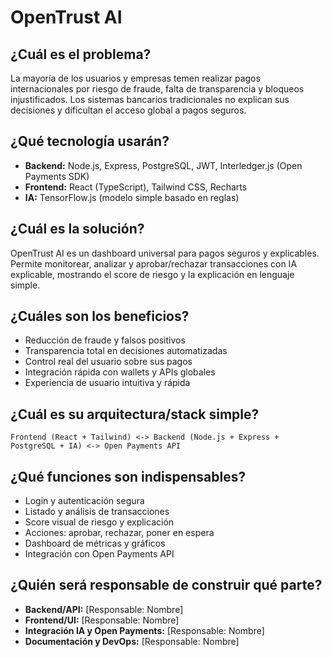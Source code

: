 # OpenTrust AI

## ¿Cuál es el problema?
La mayoría de los usuarios y empresas temen realizar pagos internacionales por riesgo de fraude, falta de transparencia y bloqueos injustificados. Los sistemas bancarios tradicionales no explican sus decisiones y dificultan el acceso global a pagos seguros.

## ¿Qué tecnología usarán?
- **Backend:** Node.js, Express, PostgreSQL, JWT, Interledger.js (Open Payments SDK)
- **Frontend:** React (TypeScript), Tailwind CSS, Recharts
- **IA:** TensorFlow.js (modelo simple basado en reglas)

## ¿Cuál es la solución?
OpenTrust AI es un dashboard universal para pagos seguros y explicables. Permite monitorear, analizar y aprobar/rechazar transacciones con IA explicable, mostrando el score de riesgo y la explicación en lenguaje simple.

## ¿Cuáles son los beneficios?
- Reducción de fraude y falsos positivos
- Transparencia total en decisiones automatizadas
- Control real del usuario sobre sus pagos
- Integración rápida con wallets y APIs globales
- Experiencia de usuario intuitiva y rápida

## ¿Cuál es su arquitectura/stack simple?
```
Frontend (React + Tailwind) <-> Backend (Node.js + Express + PostgreSQL + IA) <-> Open Payments API
```

## ¿Qué funciones son indispensables?
- Login y autenticación segura
- Listado y análisis de transacciones
- Score visual de riesgo y explicación
- Acciones: aprobar, rechazar, poner en espera
- Dashboard de métricas y gráficos
- Integración con Open Payments API

## ¿Quién será responsable de construir qué parte?
- **Backend/API:** [Responsable: Nombre]
- **Frontend/UI:** [Responsable: Nombre]
- **Integración IA y Open Payments:** [Responsable: Nombre]
- **Documentación y DevOps:** [Responsable: Nombre]
